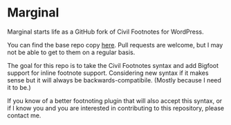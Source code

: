 # Marginal
Marginal starts life as a GitHub fork of Civil Footnotes for WordPress.

You can find the base repo copy [here](https://wordpress.org/plugins/civil-footnotes/). Pull requests are welcome, but I may not be able to get to them on a regular basis.

The goal for this repo is to take the Civil Footnotes syntax and add Bigfoot support for inline footnote support. Considering new syntax if it makes sense but it will always be backwards-compatibile. (Mostly because I need it to be.)

If you know of a better footnoting plugin that will also accept this syntax, or if I know you and you are interested in contributing to this repository, please contact me.
